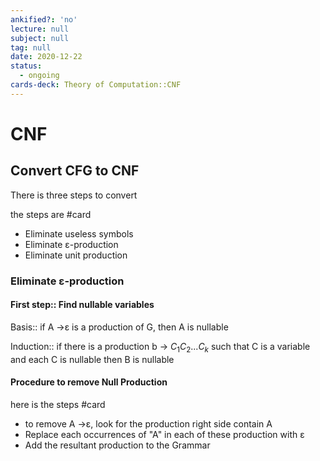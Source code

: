 ```yaml
---
ankified?: 'no'
lecture: null
subject: null
tag: null
date: 2020-12-22
status:
  - ongoing
cards-deck: Theory of Computation::CNF
---
```

# CNF
 ## Convert CFG to CNF
 There is three steps to convert
 
 the steps are #card
 - Eliminate useless symbols
 - Eliminate ε-production
 - Eliminate unit production

### Eliminate ε-production

#### First step:: Find nullable variables

Basis:: if A ->ε is a production of G, then A is nullable

Induction:: if there is a production b -> $C_1 C_2$...$C_k$ such that C is a variable and each C is nullable then B is nullable

#### Procedure to remove Null Production
here is the steps #card 
- to remove A ->ε, look for the production right side contain A
- Replace each occurrences of "A" in each of these production with ε 
- Add the resultant production to the Grammar

